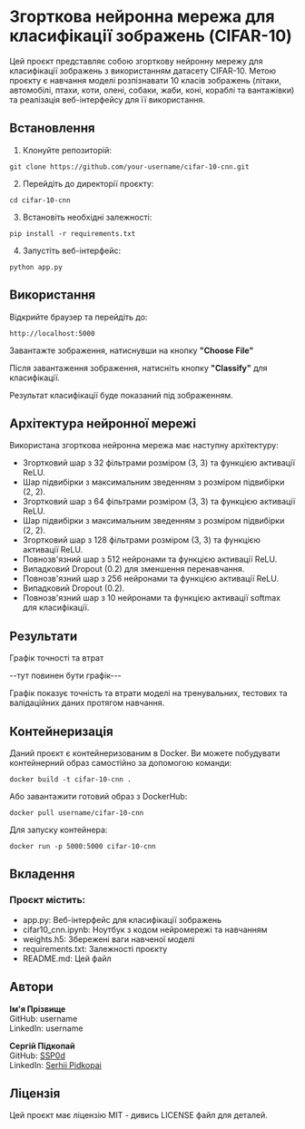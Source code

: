 # Згорткова нейронна мережа для класифікації зображень (CIFAR-10)

Цей проєкт представляє собою згорткову нейронну мережу для класифікації зображень з використанням датасету CIFAR-10. Метою проєкту є навчання моделі розпізнавати 10 класів зображень (літаки, автомобілі, птахи, коти, олені, собаки, жаби, коні, кораблі та вантажівки) та реалізація веб-інтерфейсу для її використання.

## Встановлення

1. Клонуйте репозиторій:
```
git clone https://github.com/your-username/cifar-10-cnn.git
```

2. Перейдіть до директорії проєкту:
```
cd cifar-10-cnn
```

3. Встановіть необхідні залежності:
```
pip install -r requirements.txt
```

4. Запустіть веб-інтерфейс:
```
python app.py
```

## Використання

Відкрийте браузер та перейдіть до:
```
http://localhost:5000
```

Завантажте зображення, натиснувши на кнопку **"Choose File"**

Після завантаження зображення, натисніть кнопку **"Classify"** для класифікації.

Результат класифікації буде показаний під зображенням.

## Архітектура нейронної мережі

Використана згорткова нейронна мережа має наступну архітектуру:

+ Згортковий шар з 32 фільтрами розміром (3, 3) та функцією активації ReLU.
+ Шар підвибірки з максимальним зведенням з розміром підвибірки (2, 2).
+ Згортковий шар з 64 фільтрами розміром (3, 3) та функцією активації ReLU.
+ Шар підвибірки з максимальним зведенням з розміром підвибірки (2, 2).
+ Згортковий шар з 128 фільтрами розміром (3, 3) та функцією активації ReLU.
+ Повнозв'язний шар з 512 нейронами та функцією активації ReLU.
+ Випадковий Dropout (0.2) для зменшення перенавчання.
+ Повнозв'язний шар з 256 нейронами та функцією активації ReLU.
+ Випадковий Dropout (0.2).
+ Повнозв'язний шар з 10 нейронами та функцією активації softmax для класифікації.

## Результати

Графік точності та втрат

--тут повинен бути графік---

Графік показує точність та втрати моделі на тренувальних, тестових та валідаційних даних протягом навчання.

## Контейнеризація

Даний проєкт є контейнеризованим в Docker. Ви можете побудувати контейнерний образ самостійно за допомогою команди:
```
docker build -t cifar-10-cnn .
```

Або завантажити готовий образ з DockerHub:
```
docker pull username/cifar-10-cnn
```

Для запуску контейнера:
```
docker run -p 5000:5000 cifar-10-cnn
```

## Вкладення

### Проєкт містить:

+ app.py: Веб-інтерфейс для класифікації зображень
+ cifar10_cnn.ipynb: Ноутбук з кодом нейромережі та навчанням
+ weights.h5: Збережені ваги навченої моделі
+ requirements.txt: Залежності проєкту
+ README.md: Цей файл

## Автори
**Ім'я Прізвище**  
GitHub: username  
LinkedIn: username  

**Сергій Підкопай**  
GitHub: [SSP0d](https://github.com/SSP0d)  
LinkedIn: [Serhii Pidkopai](https://www.linkedin.com/in/serhii-pidkopai-1734b7243/)  

## Ліцензія
Цей проєкт має ліцензію MIT - дивись LICENSE файл для деталей.

